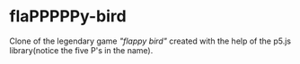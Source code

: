 # **flaPPPPPy-bird**

Clone of the legendary game *"flappy bird"* created with the help of the p5.js library(notice the five P's in the name).
